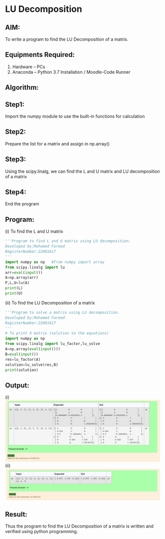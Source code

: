 # LU Decomposition 
## AIM:
To write a program to find the LU Decomposition of a matrix.

## Equipments Required:
1. Hardware – PCs
2. Anaconda – Python 3.7 Installation / Moodle-Code Runner

## Algorithm:
## Step1:

Import the numpy module to use the built-in functions for calculation
## Step2:

Prepare the list for a matrix and assign in np.array()
## Step3:

Using the scipy.linalg, we can find the L and U matrix and LU decomposition of a matrix
## Step4:

End the program
## Program:
(i) To find the L and U matrix
```python
'''Program to find L and U matrix using LU decomposition.
Developed by:Mohamed Fareed
RegisterNumber:22001617
'''
import numpy as np   #from numpy import array
from scipy.linalg import lu
arr=eval(input())
A=np.array(arr)
P,L,U=lu(A)
print(L)
print(U)
```
(ii) To find the LU Decomposition of a matrix
```python
'''Program to solve a matrix using LU decomposition.
Developed by:Mohamed Fareed 
RegisterNumber:22001617
'''
# To print X matrix (solution to the equations)
import numpy as np
from scipy.linalg import lu_factor,lu_solve
A=np.array(eval(input()))
B=eval(input())
res=lu_factor(A)
solution=lu_solve(res,B)
print(solution)
```
## Output:
(i)
![lu decomposition](/Screenshot%20from%202023-01-21%2019-56-03.png)
(ii)
!['output'](/Screenshot%20from%202023-01-21%2019-57-38.png)

## Result:
Thus the program to find the LU Decomposition of a matrix is written and verified using python programming.

